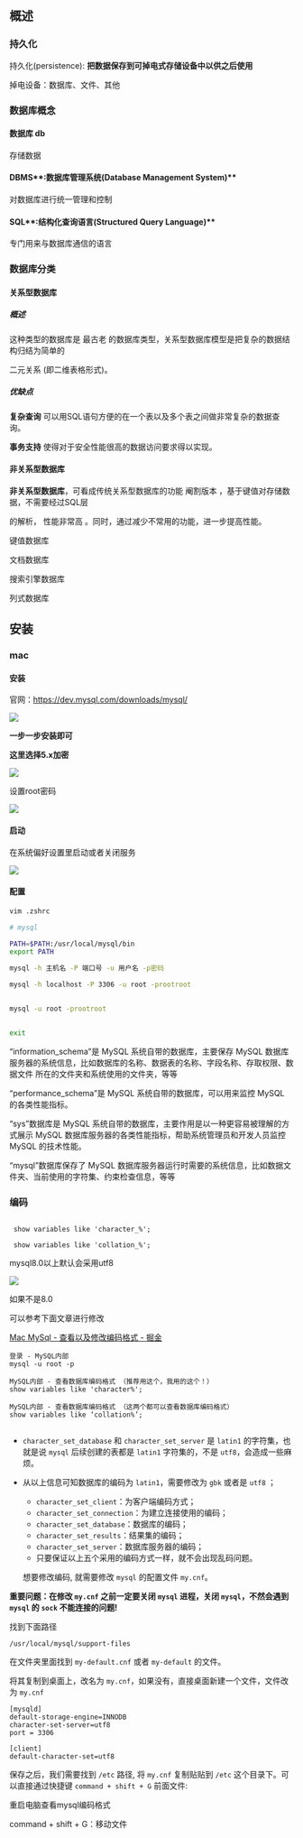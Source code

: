 ## 概述

### 持久化

持久化(persistence): **把数据保存到可掉电式存储设备中以供之后使用**

掉电设备：数据库、文件、其他

### 数据库概念

#### 数据库 db

存储数据

#### DBMS**:数据库管理系统(**Database Management System**)**

对数据库进行统一管理和控制

#### SQL**:结构化查询语言(**Structured Query Language**)**

专门用来与数据库通信的语言

### 数据库分类

#### 关系型数据库

##### 概述

这种类型的数据库是 最古老 的数据库类型，关系型数据库模型是把复杂的数据结构归结为简单的

二元关系 (即二维表格形式)。

##### 优缺点

**复杂查询** 可以用SQL语句方便的在一个表以及多个表之间做非常复杂的数据查询。

**事务支持** 使得对于安全性能很高的数据访问要求得以实现。

#### 非关系型数据库

**非关系型数据库**，可看成传统关系型数据库的功能 阉割版本 ，基于键值对存储数据，不需要经过SQL层

的解析， 性能非常高 。同时，通过减少不常用的功能，进一步提高性能。

键值数据库

文档数据库

搜索引擎数据库

列式数据库

## 安装

### mac

#### 安装

官网：https://dev.mysql.com/downloads/mysql/

![](https://raw.githubusercontent.com/imattdu/img/main/img/202202120638517.png)

**一步一步安装即可**

**这里选择5.x加密**

![](https://raw.githubusercontent.com/imattdu/img/main/img/202202120151271.png)

设置root密码

![](https://raw.githubusercontent.com/imattdu/img/main/img/202202120152377.png)

#### 启动

在系统偏好设置里启动或者关闭服务

![](https://raw.githubusercontent.com/imattdu/img/main/img/202202120154920.png)

#### 配置

```sh
vim .zshrc
```

```sh
# mysql

PATH=$PATH:/usr/local/mysql/bin
export PATH
```

```sh
mysql -h 主机名 -P 端口号 -u 用户名 -p密码
```

```sh
mysql -h localhost -P 3306 -u root -prootroot


mysql -u root -prootroot


exit
```







“information_schema”是 MySQL 系统自带的数据库，主要保存 MySQL 数据库服务器的系统信息，比如数据库的名称、数据表的名称、字段名称、存取权限、数据文件 所在的文件夹和系统使用的文件夹，等等



“performance_schema”是 MySQL 系统自带的数据库，可以用来监控 MySQL 的各类性能指标。 



“sys”数据库是 MySQL 系统自带的数据库，主要作用是以一种更容易被理解的方式展示 MySQL 数据库服务器的各类性能指标，帮助系统管理员和开发人员监控 MySQL 的技术性能。



“mysql”数据库保存了 MySQL 数据库服务器运行时需要的系统信息，比如数据文件夹、当前使用的字符集、约束检查信息，等等





### 编码

```mysql

 show variables like 'character_%';
 
 show variables like 'collation_%';
```



mysql8.0以上默认会采用utf8





![](https://raw.githubusercontent.com/imattdu/img/main/img/202204231419559.png)





如果不是8.0

可以参考下面文章进行修改

[Mac MySql - 查看以及修改编码格式 - 掘金](https://juejin.cn/post/6877051802447577096)





```mysql
登录 - MySQL内部
mysql -u root -p

MySQL内部 - 查看数据库编码格式 （推荐用这个，我用的这个！）
show variables like 'character%';

MySQL内部 - 查看数据库编码格式 （这两个都可以查看数据库编码格式）
show variables like ‘collation%’;


```





- `character_set_database` 和 `character_set_server` 是 `latin1` 的字符集，也就是说 `mysql` 后续创建的表都是 `latin1` 字符集的，不是 `utf8`，会造成一些麻烦。

- 从以上信息可知数据库的编码为 `latin1`，需要修改为 `gbk` 或者是 `utf8` ；
  
  - `character_set_client`：为客户端编码方式；
  - `character_set_connection`：为建立连接使用的编码；
  - `character_set_database`：数据库的编码；
  - `character_set_results`：结果集的编码；
  - `character_set_server`：数据库服务器的编码；
  - 只要保证以上五个采用的编码方式一样，就不会出现乱码问题。
  
  想要修改编码, 就需要修改 `mysql` 的配置文件 `my.cnf`。



**重要问题：在修改 `my.cnf` 之前一定要关闭 `mysql` 进程，关闭 `mysql`，不然会遇到 `mysql` 的 `sock` 不能连接的问题!**

找到下面路径

```
/usr/local/mysql/support-files
```

在文件夹里面找到 `my-default.cnf` 或者 `my-default` 的文件。

将其复制到桌面上，改名为 `my.cnf`，如果没有，直接桌面新建一个文件，文件改为 `my.cnf`

```
[mysqld]
default-storage-engine=INNODB
character-set-server=utf8
port = 3306

[client]
default-character-set=utf8

```



保存之后，我们需要找到 `/etc` 路径, 将 `my.cnf` 复制贴贴到 `/etc` 这个目录下。可以直接通过快捷键 `command + shift + G` 前面文件:





重启电脑查看mysql编码格式









command + shift + G：移动文件
